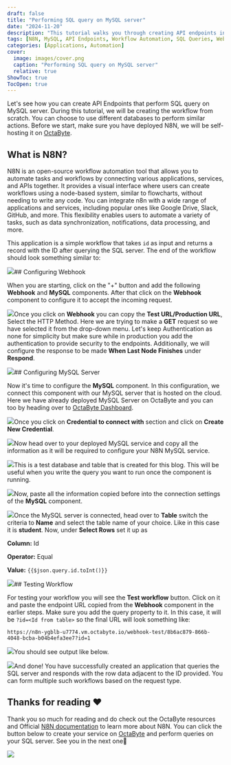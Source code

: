 ```yaml
---
draft: false
title: "Performing SQL query on MySQL server"
date: "2024-11-20"
description: "This tutorial walks you through creating API endpoints in N8N that query a MySQL server, including configuring webhooks, setting up the MySQL connection, and testing the workflow."
tags: [N8N, MySQL, API Endpoints, Workflow Automation, SQL Queries, Webhooks, OctaByte, Self-hosting, Open-source, Automation]
categories: [Applications, Automation]
cover:
  image: images/cover.png
  caption: "Performing SQL query on MySQL server"
  relative: true
ShowToc: true
TocOpen: true
---
```



Let's see how you can create API Endpoints that perform SQL query on MySQL server. During this tutorial, we will be creating the workflow from scratch. You can choose to use different databases to perform similar actions. Before we start, make sure you have deployed N8N, we will be self\-hosting it on [OctaByte](images/n8n).

## What is N8N?

N8N is an open\-source workflow automation tool that allows you to automate tasks and workflows by connecting various applications, services, and APIs together. It provides a visual interface where users can create workflows using a node\-based system, similar to flowcharts, without needing to write any code. You can integrate n8n with a wide range of applications and services, including popular ones like Google Drive, Slack, GitHub, and more. This flexibility enables users to automate a variety of tasks, such as data synchronization, notifications, data processing, and more.

This application is a simple workflow that takes `id` as input and returns a record with the ID after querying the SQL server. The end of the workflow should look something similar to:

![](images/Screenshot-2024-04-30-at-9.25.40-PM.jpg)## Configuring Webhook

When you are starting, click on the "\+" button and add the following **Webhook** and **MySQL** components. After that click on the **Webhook** component to configure it to accept the incoming request.

![](images/Screenshot-2024-04-30-at-9.25.40-PM-2.jpg)Once you click on **Webhook** you can copy the **Test URL/Production URL**, Select the HTTP Method. Here we are trying to make a **GET** request so we have selected it from the drop\-down menu. Let's keep Authentication as none for simplicity but make sure while in production you add the authentication to provide security to the endpoints. Additionally, we will configure the response to be made **When Last Node Finishes** under **Respond**.

![](images/Screenshot-2024-04-30-at-9.26.09-PM.jpg)## Configuring MySQL Server

Now it's time to configure the **MySQL** component. In this configuration, we connect this component with our MySQL server that is hosted on the cloud. Here we have already deployed MySQL Server on OctaByte and you can too by heading over to [OctaByte Dashboard](https://octabyte.io/open-source/mysql?ref=blog.octabyte.io).

![](images/Screenshot-2024-04-30-at-9.25.52-PM.jpg)Once you click on **Credential to connect with** section and click on **Create New Credential**. 

![](images/Screenshot-2024-04-30-at-9.26.58-PM.jpg)Now head over to your deployed MySQL service and copy all the information as it will be required to configure your N8N MySQL service.

![](images/Screenshot-2024-04-30-at-9.27.47-PM.jpg)This is a test database and table that is created for this blog. This will be useful when you write the query you want to run once the component is running.

![](images/Screenshot-2024-04-30-at-9.32.19-PM.jpg)Now, paste all the information copied before into the connection settings of the **MySQL** component. 

![](images/Screenshot-2024-04-30-at-9.28.17-PM.jpg)Once the MySQL server is connected, head over to **Table** switch the criteria to **Name** and select the table name of your choice. Like in this case it is **student**. Now, under **Select Rows** set it up as

**Column:** Id

**Operator:** Equal

**Value:** `{{$json.query.id.toInt()}}`

![](images/Screenshot-2024-04-30-at-9.26.31-PM.jpg)## Testing Workflow

For testing your workflow you will see the **Test workflow** button. Click on it and paste the endpoint URL copied from the **Webhook** component in the earlier steps. Make sure you add the query property to it. In this case, it will be `?id=<Id from table>` so the final URL will look something like:


```
https://n8n-ygblb-u7774.vm.octabyte.io/webhook-test/8b6ac879-866b-4048-bcba-b04b4efa3ee7?id=1
```
![](images/Screenshot-2024-04-30-at-11.45.19-PM.jpg)You should see output like below.

![](images/Screenshot-2024-04-30-at-9.33.44-PM.jpg)And done! You have successfully created an application that queries the SQL server and responds with the row data adjacent to the ID provided. You can form multiple such workflows based on the request type.

## **Thanks for reading ❤️**

Thank you so much for reading and do check out the OctaByte resources and Official [N8N documentation](https://docs.n8n.io/?ref=blog.octabyte.io) to learn more about N8N. You can click the button below to create your service on [OctaByte](images/n8n) and perform queries on your SQL server. See you in the next one👋

[![](/images/octabyte-deploy.png)](images/n8n)


